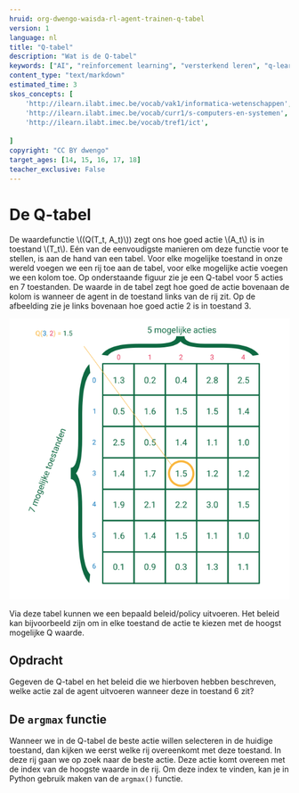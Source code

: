 ```yaml
---
hruid: org-dwengo-waisda-rl-agent-trainen-q-tabel
version: 1
language: nl
title: "Q-tabel"
description: "Wat is de Q-tabel"
keywords: ["AI", "reïnforcement learning", "versterkend leren", "q-learning", "q-tabel"]
content_type: "text/markdown"
estimated_time: 3
skos_concepts: [
    'http://ilearn.ilabt.imec.be/vocab/vak1/informatica-wetenschappen', 
    'http://ilearn.ilabt.imec.be/vocab/curr1/s-computers-en-systemen',
    'http://ilearn.ilabt.imec.be/vocab/tref1/ict',

]
copyright: "CC BY dwengo"
target_ages: [14, 15, 16, 17, 18]
teacher_exclusive: False
---
```


# De Q-tabel

De waardefunctie \\((Q(T_t, A_t)\\)) zegt ons hoe goed actie \\(A_t\\) is in toestand \\(T_t\\). Eén van de eenvoudigste manieren om deze functie voor te stellen, is aan de hand van een tabel. Voor elke mogelijke toestand in onze wereld voegen we een rij toe aan de tabel, voor elke mogelijke actie voegen we een kolom toe. Op onderstaande figuur zie je een Q-tabel voor 5 acties en 7 toestanden. De waarde in de tabel zegt hoe goed de actie bovenaan de kolom is wanneer de agent in de toestand links van de rij zit. Op de afbeelding zie je links bovenaan hoe goed actie 2 is in toestand 3.

![](img/q_table_example.png)

Via deze tabel kunnen we een bepaald beleid/policy uitvoeren. Het beleid kan bijvoorbeeld zijn om in elke toestand de actie te kiezen met de hoogst mogelijke Q waarde.

<div class="dwengo-content assignment">
<h2 class="title">Opdracht</h2>
<div class="content">
Gegeven de Q-tabel en het beleid die we hierboven hebben beschreven, welke actie zal de agent uitvoeren wanneer deze in toestand 6 zit?
</div>
</div>

<div class="dwengo-content sideinfo">
<h2 class="title">De <code class="language-python">argmax</code> functie</h2>
<div class="content">
Wanneer we in de Q-tabel de beste actie willen selecteren in de huidige toestand, dan kijken we eerst welke rij overeenkomt met deze toestand. In deze rij gaan we op zoek naar de beste actie. Deze actie komt overeen met de index van de hoogste waarde in de rij. Om deze index te vinden, kan je in Python gebruik maken van de <code class="language-python">argmax()</code> functie. 
</div>
</div>

 